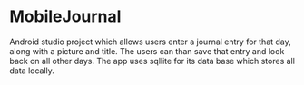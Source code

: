# MobileJournal
Android studio project which allows users enter a journal entry for that day, along with a picture and title.
The users can than save that entry and look back on all other days.
The app uses sqllite for its data base which stores all data locally.
